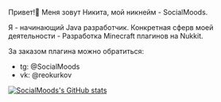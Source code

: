 Привет!👋
Меня зовут Никита, мой никнейм - SocialMoods.

Я - начинающий Java разработчик.
Конкретная сферв моей деятельности - Разработка Minecraft плагинов на Nukkit.

За заказом плагина можно обратиться:
- tg: @SocialMoods
- vk: @reokurkov

[![SocialMoods's GitHub stats](https://github-readme-stats.vercel.app/api?username=SocialMoods)](https://github.com/anuraghazra/github-readme-stats)
